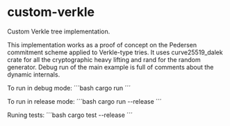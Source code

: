 # custom-verkle
Custom Verkle tree implementation.

This implementation works as a proof of concept on the Pedersen commitment scheme applied to Verkle-type tries. It uses curve25519_dalek crate for all the cryptographic heavy lifting and rand for the random generator.
Debug run of the main example is full of comments about the dynamic internals.

To run in debug mode:
´´´bash
cargo run
´´´

To run in release mode:
´´´bash
cargo run --release
´´´

Runing tests:
´´´bash
cargo test --release
´´´